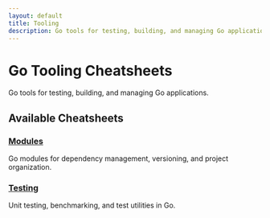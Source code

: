 ```yaml
---
layout: default
title: Tooling
description: Go tools for testing, building, and managing Go applications
---
```


# Go Tooling Cheatsheets

Go tools for testing, building, and managing Go applications.

## Available Cheatsheets

### [Modules](/go-cheatsheets/tooling/modules)
Go modules for dependency management, versioning, and project organization.

### [Testing](/go-cheatsheets/tooling/testing)
Unit testing, benchmarking, and test utilities in Go.
